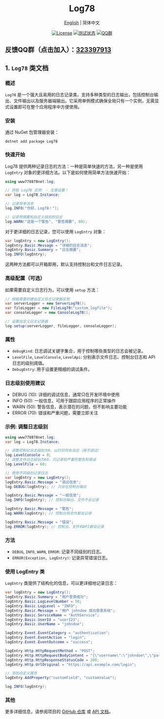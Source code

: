 
<h1 align="center">Log78</h1>
<div align="center">

[English](./README.md) | 简体中文

[![License](https://img.shields.io/badge/license-Apache%202-green.svg)](https://www.apache.org/licenses/LICENSE-2.0)
[![测试状态](https://github.com/www778878net/Log78/actions/workflows/BuildandTest.yml/badge.svg?branch=main)](https://github.com/www778878net/Log78/actions/workflows/BuildandTest.yml)
[![QQ群](https://img.shields.io/badge/QQ群-323397913-blue.svg?style=flat-square&color=12b7f5&logo=qq)](https://qm.qq.com/cgi-bin/qm/qr?k=it9gUUVdBEDWiTOH21NsoRHAbE9IAzAO&jump_from=webapi&authKey=KQwSXEPwpAlzAFvanFURm0Foec9G9Dak0DmThWCexhqUFbWzlGjAFC7t0jrjdKdL)
</div>

## 反馈QQ群（点击加入）：[323397913](https://qm.qq.com/cgi-bin/qm/qr?k=it9gUUVdBEDWiTOH21NsoRHAbE9IAzAO&jump_from=webapi&authKey=KQwSXEPwpAlzAFvanFURm0Foec9G9Dak0DmThWCexhqUFbWzlGjAFC7t0jrjdKdL)

## 1. `Log78` 类文档 

### 概述

`Log78` 是一个强大且易用的日志记录类，支持多种类型的日志输出，包括控制台输出、文件输出以及服务器端输出。它采用单例模式确保全局只有一个实例，无需显式设置即可在整个应用程序中方便使用。

### 安装

通过 NuGet 包管理器安装：

```
dotnet add package Log78 
```

### 快速开始

Log78 提供两种记录日志的方法：一种是简单快速的方法，另一种是使用 `LogEntry` 对象的更详细方法。以下是如何使用简单方法快速开始：

```csharp
using www778878net.log;

// 获取 Log78 实例  - 无需设置！
var log = Log78.Instance;

// 记录简单消息
log.INFO("你好，Log78！");

// 记录带摘要和自定义级别的日志
log.WARN("这是一个警告", "警告摘要", 60);
```

对于更详细的日志记录，您可以使用 `LogEntry` 对象：

```csharp
var logEntry = new LogEntry();
logEntry.Basic.Message = "详细的日志消息";
logEntry.Basic.Summary = "日志摘要";
log.INFO(logEntry);
```

这两种方法都可以开箱即用，默认支持控制台和文件日志记录。

### 高级配置（可选）

如果需要自定义日志行为，可以使用 `setup` 方法：

```csharp
// 根据需要创建自定义日志记录器实例
var serverLogger = new ServerLog78();
var fileLogger = new FileLog78("custom_logfile");
var consoleLogger = new ConsoleLog78();

// 设置自定义日志记录器
log.setup(serverLogger, fileLogger, consoleLogger);
```

### 属性

- `debugKind`: 日志调试关键字集合，用于控制哪些类型的日志会被记录。
- `LevelFile`, `LevelConsole`, `LevelApi`: 分别表示文件日志、控制台日志和 API 日志的级别阈值。
- `DebugEntry`: 用于设置更精细的调试条件。

### 日志级别使用建议

- DEBUG (10): 详细的调试信息，通常只在开发环境中使用
- INFO (50): 一般信息，可用于跟踪应用程序的正常操作
- WARN (50): 警告信息，表示潜在的问题，但不影响主要功能
- ERROR (70): 错误和严重问题，需要立即关注

### 示例: 调整日志级别

```csharp
using www778878net.log;
var log = Log78.Instance;

// 调整控制台日志级别为0，以打印所有日志（用于调试）
log.LevelConsole = 0;
// 调整文件日志级别为60，只记录较严重的警告和错误
log.LevelFile = 60;

// 使用不同级别记录日志
var logEntry = new LogEntry();
logEntry.Basic.Message = "调试信息";
log.DEBUG(logEntry); // 只会在控制台输出

logEntry.Basic.Message = "一般信息";
log.INFO(logEntry); // 控制台输出，文件不会记录

logEntry.Basic.Message = "警告";
log.WARN(logEntry); // 控制台和文件都会记录

logEntry.Basic.Message = "错误";
log.ERROR(logEntry); // 控制台、文件和API都会记录
```

### 方法

- `DEBUG`, `INFO`, `WARN`, `ERROR`: 记录不同级别的日志。
- `ERROR(Exception, LogEntry)`: 记录异常错误日志。

### 使用 LogEntry 类

`LogEntry` 类提供了结构化的信息，可以更详细地记录日志：

```csharp
var logEntry = new LogEntry();
logEntry.Basic.Summary = "用户登录成功";
logEntry.Basic.LogLevelNumber = 50;
logEntry.Basic.LogLevel = "INFO";
logEntry.Basic.Message = "用户 johndoe 成功登录系统";
logEntry.Basic.ServiceName = "AuthService";
logEntry.Basic.UserId = "user123";
logEntry.Basic.UserName = "johndoe";

logEntry.Event.EventCategory = "authentication";
logEntry.Event.EventAction = "login";
logEntry.Event.EventOutcome = "success";

logEntry.Http.HttpRequestMethod = "POST";
logEntry.Http.HttpRequestBodyContent = "{\"username\":\"johndoe\",\"password\":\"*****\"}";
logEntry.Http.HttpResponseStatusCode = 200;
logEntry.Http.UrlOriginal = "https://api.example.com/login";

// 添加自定义属性
logEntry.AddProperty("customField", "customValue");

log.INFO(logEntry);
```

### 其他

更多详细信息，请参阅项目的 [GitHub 仓库](https://github.com/www778878net/Log78) 或 [API 文档](http://www.778878.net/docs/#/Log78/)。
